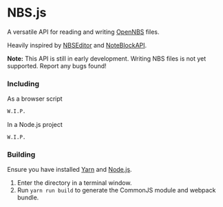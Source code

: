 # NBS.js
A versatile API for reading and writing [OpenNBS](https://opennbs.org) files.

Heavily inspired by [NBSEditor](https://github.com/TheGreatFoxxy/NBSEditor/blob/408e3e58058bd72286fc7e9740d62a39a0c919dd/src/NBS.js) and [NoteBlockAPI](https://github.com/koca2000/NoteBlockAPI).

**Note:** This API is still in early development. Writing NBS files is not yet supported. Report any bugs found!

### Including
As a browser script
```html
W.I.P.
```

In a Node.js project
```
W.I.P.
```

### Building
Ensure you have installed [Yarn](https://yarnpkg.com/) and [Node.js](https://nodejs.org/en/).

1. Enter the directory in a terminal window.
2. Run `yarn run build` to generate the CommonJS module and webpack bundle.